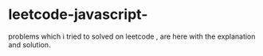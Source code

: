 # leetcode-javascript-
problems which i tried to solved on leetcode , are here with the explanation and solution.
